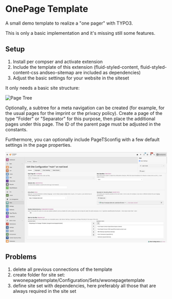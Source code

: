 # OnePage Template

A small demo template to realize a "one pager" with TYPO3.

This is only a basic implementation and it's missing still some features.

## Setup
1. Install per compser and activate extension 
2. Include the template of this extension (fluid-styled-content, fluid-styled-content-css andseo-sitemap are included as dependencies) 
3. Adjust the basic settings for your website in the siteset



It only needs a basic site structure:

![Page Tree](https://gitlab.com/wolfgang.wagner/wwonepagetemplate/-/raw/master/Resources/Public/Images/pagetree.png "Page Tree")

Optionally, a subtree for a meta navigation can be created (for example, for the usual pages for the imprint or the privacy policy). Create a page of the type "Folder" or "Separator" for this purpose, then place the additional pages under this page. The ID of the parent page must be adjusted in the constants.

Furthermore, you can optionally include PageTSconfig with a few default settings in the page properties.

![Site configuration](https://github.com/morange/wwonepagetemplate/blob/master/Resources/Public/Images/siteset.png "Site configuration")

## Problems
1. delete all previous connections of the template
2. create folder for site set: wwonepagetemplate/Configuration/Sets/wwonepagetemplate
3. define site set with dependencies, here preferably all those that are always required in the site set
